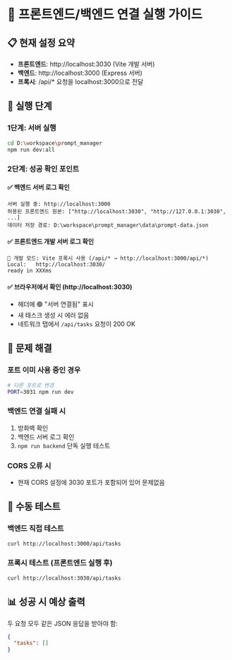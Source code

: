 
# 🚀 프론트엔드/백엔드 연결 실행 가이드

## 📋 현재 설정 요약
- **프론트엔드**: http://localhost:3030 (Vite 개발 서버)
- **백엔드**: http://localhost:3000 (Express 서버)
- **프록시**: /api/* 요청을 localhost:3000으로 전달

## 🔧 실행 단계

### 1단계: 서버 실행
```bash
cd D:\workspace\prompt_manager
npm run dev:all
```

### 2단계: 성공 확인 포인트

#### ✅ 백엔드 서버 로그 확인
```
서버 실행 중: http://localhost:3000
허용된 프론트엔드 원본: ["http://localhost:3030", "http://127.0.0.1:3030", ...]
데이터 저장 경로: D:\workspace\prompt_manager\data\prompt-data.json
```

#### ✅ 프론트엔드 개발 서버 로그 확인
```
🔧 개발 모드: Vite 프록시 사용 (/api/* → http://localhost:3000/api/*)
Local:   http://localhost:3030/
ready in XXXms
```

#### ✅ 브라우저에서 확인 (http://localhost:3030)
- 헤더에 🟢 "서버 연결됨" 표시
- 새 태스크 생성 시 에러 없음
- 네트워크 탭에서 `/api/tasks` 요청이 200 OK

## 🐛 문제 해결

### 포트 이미 사용 중인 경우
```bash
# 다른 포트로 변경
PORT=3031 npm run dev
```

### 백엔드 연결 실패 시
1. 방화벽 확인
2. 백엔드 서버 로그 확인
3. `npm run backend` 단독 실행 테스트

### CORS 오류 시
- 현재 CORS 설정에 3030 포트가 포함되어 있어 문제없음

## 🧪 수동 테스트

### 백엔드 직접 테스트
```bash
curl http://localhost:3000/api/tasks
```

### 프록시 테스트 (프론트엔드 실행 후)
```bash
curl http://localhost:3030/api/tasks
```

## 📊 성공 시 예상 출력
두 요청 모두 같은 JSON 응답을 받아야 함:
```json
{
  "tasks": []
}
```
